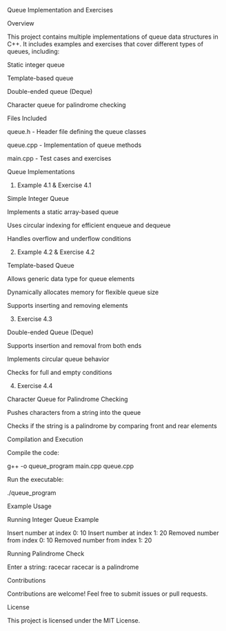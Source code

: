 Queue Implementation and Exercises

Overview

This project contains multiple implementations of queue data structures in C++. It includes examples and exercises that cover different types of queues, including:

Static integer queue

Template-based queue

Double-ended queue (Deque)

Character queue for palindrome checking

Files Included

queue.h - Header file defining the queue classes

queue.cpp - Implementation of queue methods

main.cpp - Test cases and exercises

Queue Implementations

1. Example 4.1 & Exercise 4.1

Simple Integer Queue

Implements a static array-based queue

Uses circular indexing for efficient enqueue and dequeue

Handles overflow and underflow conditions

2. Example 4.2 & Exercise 4.2

Template-based Queue

Allows generic data type for queue elements

Dynamically allocates memory for flexible queue size

Supports inserting and removing elements

3. Exercise 4.3

Double-ended Queue (Deque)

Supports insertion and removal from both ends

Implements circular queue behavior

Checks for full and empty conditions

4. Exercise 4.4

Character Queue for Palindrome Checking

Pushes characters from a string into the queue

Checks if the string is a palindrome by comparing front and rear elements

Compilation and Execution

Compile the code:

 g++ -o queue_program main.cpp queue.cpp

Run the executable:

 ./queue_program

Example Usage

Running Integer Queue Example

Insert number at index 0: 10
Insert number at index 1: 20
Removed number from index 0: 10
Removed number from index 1: 20

Running Palindrome Check

Enter a string: racecar
racecar is a palindrome

Contributions

Contributions are welcome! Feel free to submit issues or pull requests.

License

This project is licensed under the MIT License.

